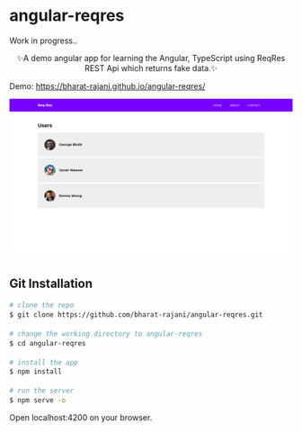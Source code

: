 # angular-reqres

Work in progress..

<p align="center">✨A demo angular app for learning the Angular, TypeScript using ReqRes REST Api which returns fake data.✨</p>

Demo: 
    https://bharat-rajani.github.io/angular-reqres/
    
<p align="center"><img src="screenshot.png"><br></p>

## Git Installation

```bash
# clone the repo
$ git clone https://github.com/bharat-rajani/angular-reqres.git

# change the working directory to angular-reqres
$ cd angular-reqres

# install the app
$ npm install

# run the server
$ npm serve -o
```

Open localhost:4200 on your browser.
